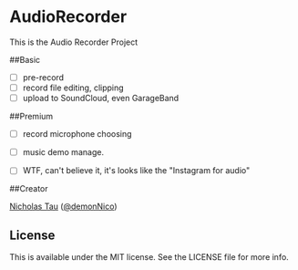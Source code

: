 # AudioRecorder
This is the Audio Recorder Project

##Basic
- [ ] pre-record
- [ ] record file editing, clipping
- [ ] upload to SoundCloud, even GarageBand

##Premium
- [ ] record microphone choosing
- [ ] music demo manage.
- [ ] WTF, can't believe it, it's looks like the "Instagram for audio"


##Creator

[Nicholas Tau](http://www.taofengping.com) ([@demonNico](https://twitter.com/demonnico))

## License

This is available under the MIT license. See the LICENSE file for more info.
